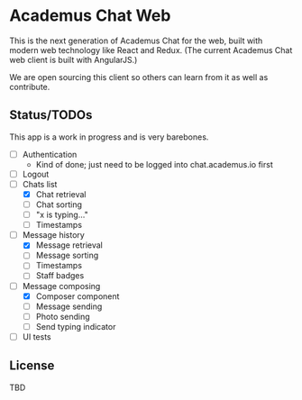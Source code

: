 # Academus Chat Web

This is the next generation of Academus Chat for the web, built with modern web technology like React and Redux. (The current Academus Chat web client is built with AngularJS.)

We are open sourcing this client so others can learn from it as well as contribute.

## Status/TODOs

This app is a work in progress and is very barebones.

- [ ] Authentication
  - Kind of done; just need to be logged into chat.academus.io first
- [ ] Logout
- [ ] Chats list
  - [x] Chat retrieval
  - [ ] Chat sorting
  - [ ] "x is typing..."
  - [ ] Timestamps
- [ ] Message history
  - [x] Message retrieval
  - [ ] Message sorting
  - [ ] Timestamps
  - [ ] Staff badges
- [ ] Message composing
  - [x] Composer component
  - [ ] Message sending
  - [ ] Photo sending
  - [ ] Send typing indicator
- [ ] UI tests

## License

TBD